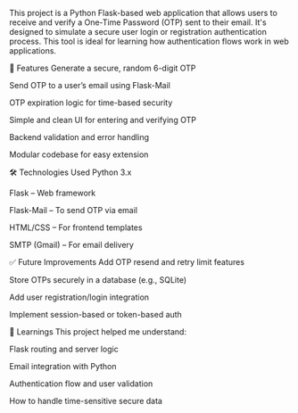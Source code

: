 This project is a Python Flask-based web application that allows users to receive and verify a One-Time Password (OTP) sent to their email. It's designed to simulate a secure user login or registration authentication process. This tool is ideal for learning how authentication flows work in web applications.

🚀 Features
Generate a secure, random 6-digit OTP

Send OTP to a user’s email using Flask-Mail

OTP expiration logic for time-based security

Simple and clean UI for entering and verifying OTP

Backend validation and error handling

Modular codebase for easy extension

🛠️ Technologies Used
Python 3.x

Flask – Web framework

Flask-Mail – To send OTP via email

HTML/CSS – For frontend templates

SMTP (Gmail) – For email delivery

✅ Future Improvements
Add OTP resend and retry limit features

Store OTPs securely in a database (e.g., SQLite)

Add user registration/login integration

Implement session-based or token-based auth

🧠 Learnings
This project helped me understand:

Flask routing and server logic

Email integration with Python

Authentication flow and user validation

How to handle time-sensitive secure data
